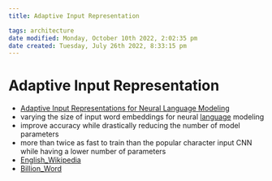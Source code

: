 ```yaml
---
title: Adaptive Input Representation

tags: architecture 
date modified: Monday, October 10th 2022, 2:02:35 pm
date created: Tuesday, July 26th 2022, 8:33:15 pm
---
```


# Adaptive Input Representation
- [Adaptive Input Representations for Neural Language Modeling](https://arxiv.org/abs/1809.10853)
- varying the size of input word embeddings for neural [language](language.md) modeling
- improve accuracy while drastically reducing the number of model parameters
- more than twice as fast to train than the popular character input CNN while having a lower number of parameters
- [English_Wikipedia](English_Wikipedia.md)
- [Billion_Word](Billion_Word.md)

